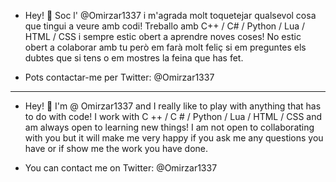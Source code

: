 - Hey! 👋 Soc l' @Omirzar1337 i m'agrada molt toquetejar qualsevol cosa que tingui a veure amb codi! Treballo amb C++ / C# / Python / Lua / HTML / CSS i sempre estic obert a aprendre noves coses! No estic obert a colaborar amb tu però em farà molt feliç si em preguntes els dubtes que si tens o em mostres la feina que has fet.

- Pots contactar-me per Twitter: @Omirzar1337

------------------------------------------------------------------------------------------------------

- Hey! 👋 I'm @ Omirzar1337 and I really like to play with anything that has to do with code! I work with C ++ / C # / Python / Lua / HTML / CSS and am always open to learning new things! I am not open to collaborating with you but it will make me very happy if you ask me any questions you have or if show me the work you have done.

- You can contact me on Twitter: @Omirzar1337
